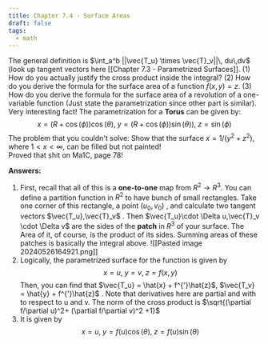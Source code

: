 ```yaml
---
title: Chapter 7.4 - Surface Areas
draft: false
tags:
  - math
---
```

 The general definition is $\int_a^b ||\vec{T_u} \times \vec{T}_v||\, du\,dv$ (look up tangent vectors here [[Chapter 7.3 - Parametrized Surfaces]]. (1) How do you actually justify the cross product inside the integral? (2) How do you derive the formula for the surface area of a function $f(x,y)=z$. (3) How do you derive the formula for the surface area of a revolution of a one-variable function (Just state the parametrization since other part is similar).
Very interesting fact! The parametrization for a **Torus** can be given by:
$$
x = (R+\cos(\phi))\cos(\theta), \; y = (R+\cos(\phi))\sin(\theta)),\; z =\sin(\phi)
$$
The problem that you couldn't solve: 
Show that the surface $x = 1/(y^2+z^2)$, where $1 < x< \infty$, can be filled but not painted!  
Proved that shit on Ma1C, page 78!


**Answers:**
1) First, recall that all of this is a **one-to-one** map from $R^2 \rightarrow R^3$. You can define a partition function in $R^2$ to have bunch of small rectangles. Take one corner of this rectangle, a point $(u_0, v_0)$ , and calculate two tangent vectors $\vec{T_u},\vec{T}_v$ . Then $\vec{T_u}\cdot \Delta u,\vec{T}_v \cdot \Delta v$ are the sides of the **patch** in $R^3$ of your surface. The Area of it, of course, is the product of its sides. Summing areas of these patches is basically the integral above.
![[Pasted image 20240526164921.png]]
2) Logically, the parametrized surface for the function is given by $$
 x=u,\; y =v,\; z = f(x,y)
$$Then, you can find that $\vec{T_u} = \hat{x} + f^{'}\hat{z}$, $\vec{T_v} = \hat{y} + f^{'}\hat{z}$ . Note that derivatives here are partial and with to respect to u and v. The norm of the cross product is $\sqrt{(\partial f/\partial u)^2+ (\partial f/\partial v)^2 +1}$ 
3) It is given by 
$$
x = u, \; y = f(u)\cos(\theta), \; z = f(u)\sin(\theta)
$$ 

